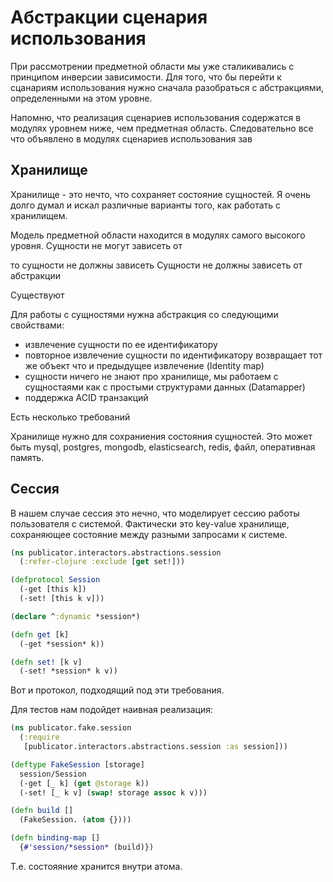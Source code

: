 # Абстракции сценария использования

При рассмотрении предметной области мы уже сталикивались с принципом инверсии зависимости.
Для того, что бы перейти к сцанариям использования нужно сначала разобраться с абстракциями,
определенными на этом уровне.

Напомню, что реализация сценариев использования содержатся в модулях уровнем ниже,
чем предметная область. Следовательно все что объявлено в модулях сценариев использования
зав


## Хранилище

Хранилище - это нечто, что сохраняет состояние сущностей.
Я очень долго думал и искал различные варианты того, как работать с хранилищем.


Модель предметной области находится в модулях самого высокого уровня.
Сущности не могут зависеть от

то сущности не должны зависеть
Сущности не должны зависеть от абстракции


Существуют

Для работы с сущностями нужна абстракция со следующими свойствами:

+ извлечение сущности по ее идентификатору
+ повторное извлечение сущности по идентификатору
  возвращает тот же объект что и предыдущее извлечение
  (Identity map)
+ сущности ничего не знают про хранилище,
  мы работаем с сущностаями как с простыми структурами данных
  (Datamapper)
+ поддержка ACID транзакций


Есть несколько требований


Хранилище нужно для сохраниения состояния сущностей.
Это может быть mysql, postgres, mongodb, elasticsearch, redis, файл, оперативная память.




## Сессия

В нашем случае сессия это нечно, что моделирует сессию работы пользователя с системой.
Фактически это key-value хранилище, сохраняющее состояние между разными запросами к системе.

```clojure
(ns publicator.interactors.abstractions.session
  (:refer-clojure :exclude [get set!]))

(defprotocol Session
  (-get [this k])
  (-set! [this k v]))

(declare ^:dynamic *session*)

(defn get [k]
  (-get *session* k))

(defn set! [k v]
  (-set! *session* k v))
```

Вот и протокол, подходящий под эти требования.

Для тестов нам подойдет наивная реализация:

```clojure
(ns publicator.fake.session
  (:require
   [publicator.interactors.abstractions.session :as session]))

(deftype FakeSession [storage]
  session/Session
  (-get [_ k] (get @storage k))
  (-set! [_ k v] (swap! storage assoc k v)))

(defn build []
  (FakeSession. (atom {})))

(defn binding-map []
  {#'session/*session* (build)})
```

Т.е. состояяние хранится внутри атома.
